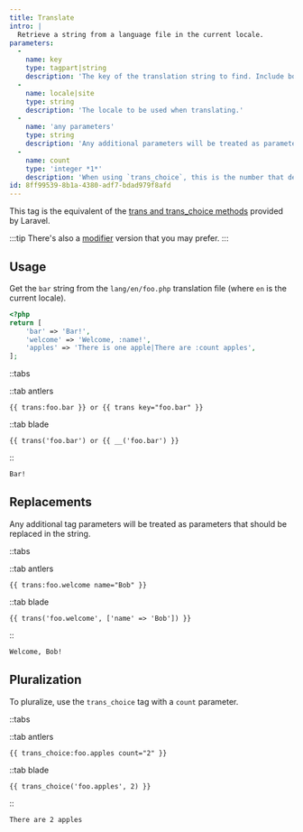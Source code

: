 ```yaml
---
title: Translate
intro: |
  Retrieve a string from a language file in the current locale.
parameters:
  -
    name: key
    type: tagpart|string
    description: 'The key of the translation string to find. Include both the filename and string key delimited with dots. Can be used as a tag part or a `key` parameter. If your key contains a namespace, you should use the key parameter instead of the tag part.'
  -
    name: locale|site
    type: string
    description: 'The locale to be used when translating.'
  -
    name: 'any parameters'
    type: string
    description: 'Any additional parameters will be treated as parameters that should be replaced in the string.'
  -
    name: count
    type: 'integer *1*'
    description: 'When using `trans_choice`, this is the number that defines the pluralization.'
id: 8ff99539-8b1a-4380-adf7-bdad979f8afd
---
```

This tag is the equivalent of the [trans and trans_choice methods](https://laravel.com/docs/localization) provided by Laravel.

:::tip
There's also a [modifier](/modifiers/trans) version that you may prefer.
:::

## Usage

Get the `bar` string from the `lang/en/foo.php` translation file (where `en` is the current locale).

```php
<?php
return [
    'bar' => 'Bar!',
    'welcome' => 'Welcome, :name!',
    'apples' => 'There is one apple|There are :count apples',
];
```

::tabs

::tab antlers
```antlers
{{ trans:foo.bar }} or {{ trans key="foo.bar" }}
```
::tab blade
```blade
{{ trans('foo.bar') or {{ __('foo.bar') }}
```
::

```html
Bar!
```

## Replacements

Any additional tag parameters will be treated as parameters that should be replaced in the string.

::tabs

::tab antlers
```antlers
{{ trans:foo.welcome name="Bob" }}
```
::tab blade
```blade
{{ trans('foo.welcome', ['name' => 'Bob']) }}
```
::

```html
Welcome, Bob!
```

## Pluralization

To pluralize, use the `trans_choice` tag with a `count` parameter.

::tabs

::tab antlers
```antlers
{{ trans_choice:foo.apples count="2" }}
```
::tab blade
```blade
{{ trans_choice('foo.apples', 2) }}
```
::

```html
There are 2 apples
```
